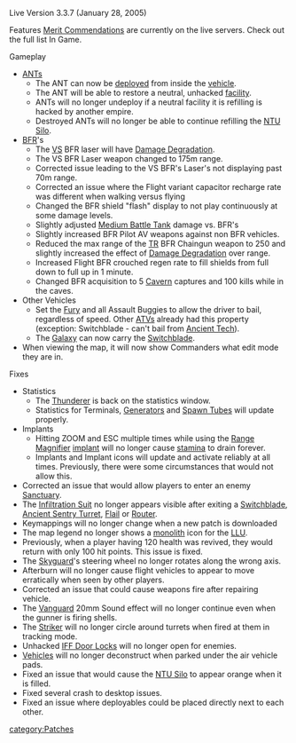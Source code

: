 Live Version 3.3.7 (January 28, 2005)

Features [Merit Commendations](../merits/Merit_Commendations.md) are
currently on the live servers. Check out the full list In Game.

Gameplay

- [ANTs](../ANT.md)
  - The ANT can now be [deployed](../terminology/Deploy.md) from inside the
    [vehicle](../vehicles/Vehicle.md).
  - The ANT will be able to restore a neutral, unhacked
    [facility](Facility.md).
  - ANTs will no longer undeploy if a neutral facility it is
    refilling is hacked by another empire.
  - Destroyed ANTs will no longer be able to continue refilling the
    [NTU Silo](../locations/NTU_Silo.md).
- [BFR](../vehicles/BattleFrame_Robotics.md)'s
  - The [VS](../VS.md) BFR laser will have [Damage
    Degradation](../terminology/Damage_Degradation.md).
  - The VS BFR Laser weapon changed to 175m range.
  - Corrected issue leading to the VS BFR's Laser's not displaying
    past 70m range.
  - Corrected an issue where the Flight variant capacitor recharge
    rate was different when walking versus flying
  - Changed the BFR shield "flash" display to not play continuously
    at some damage levels.
  - Slightly adjusted [Medium Battle
    Tank](../items/Medium_Battle_Tank.md) damage vs. BFR's
  - Slightly increased BFR Pilot AV weapons against non BFR
    vehicles.
  - Reduced the max range of the [TR](../etc/Terran_Republic.md) BFR Chaingun
    weapon to 250 and slightly increased the effect of [Damage
    Degradation](../terminology/Damage_Degradation.md) over range.
  - Increased Flight BFR crouched regen rate to fill shields from
    full down to full up in 1 minute.
  - Changed BFR acquisition to 5 [Cavern](../Cavern.md)
    captures and 100 kills while in the caves.
- Other Vehicles
  - Set the [Fury](../vehicles/Fury.md) and all Assault Buggies to allow
    the driver to bail, regardless of speed. Other
    [ATVs](../vehicles/ATV.md) already had this property (exception:
    Switchblade - can't bail from [Ancient
    Tech](../Ancient_Tech.md)).
  - The [Galaxy](../vehicles/Galaxy.md) can now carry the
    [Switchblade](../items/Switchblade.md).
- When viewing the map, it will now show Commanders what edit mode
  they are in.

Fixes

- Statistics
  - The [Thunderer](../vehicles/Thunderer.md) is back on the statistics
    window.
  - Statistics for Terminals, [Generators](../items/Generator.md) and
    [Spawn Tubes](../Spawn_Tube.md) will update properly.
- Implants
  - Hitting ZOOM and ESC multiple times while using the [Range
    Magnifier](../implants/Range_Magnifier.md)
    [implant](../implants/Implants.md) will no longer cause
    [stamina](../terminology/Stamina.md) to drain forever.
  - Implants and Implant icons will update and activate reliably at
    all times. Previously, there were some circumstances that would
    not allow this.
- Corrected an issue that would allow players to enter an enemy
  [Sanctuary](../locations/Sanctuary.md).
- The [Infiltration Suit](../items/Infiltration_Suit.md) no longer
  appears visible after exiting a
  [Switchblade](../items/Switchblade.md), [Ancient Sentry
  Turret](../items/Ancient_Sentry_Turret.md), [Flail](../items/Flail.md)
  or [Router](../vehicles/Router.md).
- Keymappings will no longer change when a new patch is downloaded
- The map legend no longer shows a [monolith](../items/Monolith.md)
  icon for the [LLU](../terminology/Lattice_Logic_Unit.md).
- Previously, when a player having 120 health was revived, they would
  return with only 100 hit points. This issue is fixed.
- The [Skyguard](../items/Skyguard.md)'s steering wheel no longer
  rotates along the wrong axis.
- Afterburn will no longer cause flight vehicles to appear to move
  erratically when seen by other players.
- Corrected an issue that could cause weapons fire after repairing
  vehicle.
- The [Vanguard](../vehicles/Vanguard.md) 20mm Sound effect will no longer
  continue even when the gunner is firing shells.
- The [Striker](../weapons/Striker.md) will no longer circle around
  turrets when fired at them in tracking mode.
- Unhacked [IFF Door Locks](../terminology/IFF.md) will no longer open for
  enemies.
- [Vehicles](../vehicles/Vehicle.md) will no longer deconstruct when
  parked under the air vehicle pads.
- Fixed an issue that would cause the [NTU Silo](../locations/NTU_Silo.md)
  to appear orange when it is filled.
- Fixed several crash to desktop issues.
- Fixed an issue where deployables could be placed directly next to
  each other.

[category:Patches](category:Patches.md)
